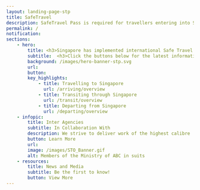 ```yaml
---
layout: landing-page-stp
title: SafeTravel
description: SafeTravel Pass is required for travellers entering into Singapore under Green/Fast Lane arrangements.
permalink: /
notification:
sections:
    - hero:
        title: <h3>Singapore has implemented international Safe Travel Lanes to facilitate travel in and out of Singapore, while safeguarding public health amidst the COVID-19 pandemic.<h3>
        subtitle:  <h3>Click the buttons below for the latest information on Safe Travel arrangements for arrival, transit or departure.</h3>
        background: /images/hero-banner-stp.svg
        url:
        button: 
        key_highlights:
            - title: Travelling to Singapore
              url: /arriving/overview
            - title: Transiting through Singapore
              url: /transit/overview
            - title: Departing from Singapore
              url: /departing/overview
    - infopic:
        title: Inter Agencies
        subtitle: In Collaboration With
        description: We strive to deliver work of the highest calibre
        button: Learn More
        url: 
        image: /images/STO_Banner.gif
        alt: Members of the Ministry of ABC in suits
    - resources:
        title: News and Media
        subtitle: Be the first to know!
        button: View More
---
```

